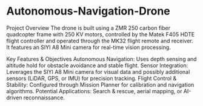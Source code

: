 # Autonomous-Navigation-Drone

Project Overview
The drone is built using a ZMR 250 carbon fiber quadcopter frame with 250 KV motors, controlled by the Matek F405 HDTE flight controller and operated through the MK32 flight remote and receiver. It features an SIYI A8 Mini camera for real-time vision processing.

Key Features & Objectives
Autonomous Navigation: Uses depth sensing and altitude hold for obstacle avoidance and stable flight.
Sensor Integration: Leverages the SIYI A8 Mini camera for visual data and possibly additional sensors (LiDAR, GPS, or IMU) for precision tracking.
Flight Control & Stability: Configured through Mission Planner for calibration and navigation algorithms.
Potential Applications: Search & rescue, aerial mapping, or AI-driven reconnaissance.
